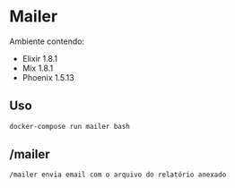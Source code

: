 # Mailer

Ambiente contendo:
- Elixir 1.8.1
- Mix 1.8.1
- Phoenix 1.5.13

## Uso

```bash
docker-compose run mailer bash
```

## /mailer

```bash
/mailer envia email com o arquivo do relatório anexado
```